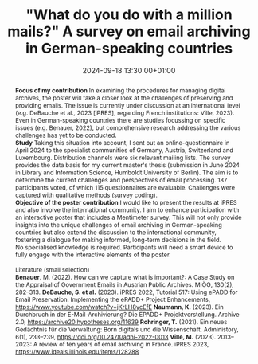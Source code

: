 ---
abstract: "**Focus of my contribution**\nIn examining the procedures for managing
  digital archives, the poster will take a closer look at the challenges of preserving
  and providing emails. The issue is currently under discussion at an international
  level (e.g. DeBauche et al., 2023 [iPRES], regarding French institutions: Ville,
  2023). Even in German-speaking countries there are studies focussing on specific
  issues (e.g. Benauer, 2022), but comprehensive research addressing the various challenges
  has yet to be conducted.\n\n**Study** \nTaking this situation into account, I sent
  out an online-questionnaire in April 2024 to the specialist communities of Germany,
  Austria, Switzerland and Luxembourg. Distribution channels were six relevant mailing
  lists. The survey provides the data basis for my current master's thesis (submission
  in June 2024 in Library and Information Science, Humboldt University of Berlin).
  The aim is to determine the current challenges and perspectives of email processing.
  187 participants voted, of which 115 questionnaires are evaluable. Challenges were
  captured with qualitative methods (survey coding). \n\n**Objective of the poster
  contribution**\nI would like to present the results at iPRES and also involve the
  international community. I aim to enhance participation with an interactive poster
  that includes a Mentimeter survey. This will not only provide insights into the
  unique challenges of email archiving in German-speaking countries but also extend
  the discussion to the international community, fostering a dialogue for making informed,
  long-term decisions in the field.\n\nNo specialised knowledge is required. Participants
  will need a smart device to fully engage with the interactive elements of the poster.\n\n----------\nLiterature
  (small selection)\n-------------------------\n\n**Benauer**, M. (2022). How can
  we capture what is important?: A Case Study on the Appraisal of Government Emails
  in Austrian Public Archives. MIÖG, 130(2), 282–313.\n**DeBauche, S. et al.** (2023).
  iPRES 2022, Tutorial 517: Using ePADD for Email Preservation: Implementing the ePADD+
  Project Enhancements, https://www.youtube.com/watch?v=jKrLH8ycEfE\n**Naumann, K.**
  (2023). Ein Durchbruch in der E-Mail-Archivierung? Die EPADD+ Projektvorstellung.
  Archive 2.0, https://archive20.hypotheses.org/11639 \n**Rohringer, T.** (2021).
  Ein neues Gedächtnis für die Verwaltung: Born digitals und die Wissenschaft. Administory,
  6(1), 233–239, https://doi.org/10.2478/adhi-2022-0013\n**Ville, M.** (2023). 2013–2023:
  A review of ten years of email archiving in France. iPRES 2023, https://www.ideals.illinois.edu/items/128288"
creators:
- Carolin Hahn
date: 2024-09-18 13:30:00+01:00
document_url: https://drive.google.com/file/d/1V1wNTydVnhzVgFF1z6CvpI35rFG0y_OJ/view?usp=drive_link
grand_parent: iPRES
institutions: []
keywords:
- approaches to preservation
- start 2 preserve
landing_page_url: https://zenodo.org/records/13629654
language: eng
layout: publication
license: Creative Commons Attribution Share-Alike 4.0 (CC-BY-SA-4.0)
notes_url: ''
parent: iPRES 2024
publication_type: poster
size: null
slides_url: ''
source_name: iPRES
stream_url: ''
title: '"What do you do with a million mails?" A survey on email archiving in German-speaking
  countries'
year: 2024
---